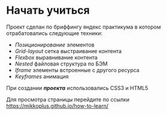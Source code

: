 # Начать учиться

Проект сделан по бриффингу яндекс практикума в котором отрабатовались следующие техники:

* *Позиционирование* элементов
* *Grid-layout* сетка выстраивание контента
* *Flexbox* выравнивание контента
* *Nested* файловая структура по БЭМ
* *Iframe* элементы встроенные с другого ресурса
* *Keyframes* анимация

При создании ***проекта*** использовались CSS3 и HTML5

Для просмотра страницы перейдите по ссылки https://mikkoplus.github.io/how-to-learn/
